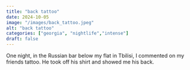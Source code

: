 ```yaml
---
title: "back tattoo"
date: 2024-10-05
image: "/images/back_tattoo.jpeg"
alt: "back tattoo"
categories: ["georgia", "nightlife","intense"]
draft: false
---
```


One night, in the Russian bar below my flat in Tbilisi, I commented on my friends tattoo. He took off his shirt and showed me his back.